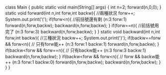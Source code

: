 class Main {
  public static void main(String[] args) {
    int n=2;
    forward(n,0,0);
  }
  static void forward(int n,int forw,int backw){ //兩種狀況
    forw++;
    System.out.print('(');
    if(forw<n){ //前括號還有剩  (n:3 forw:1)
      forward(n,forw,backw);
      backward(n,forw,backw);
    }
    if(forw==n){ //前括號用完了 (n:3 forw:3)
      backward(n,forw,backw);
    }
  }
  static void backward(int n,int forw,int backw){ //三種狀況
    backw++;
    System.out.print(')');
    if(backw==forw && forw<n){ // 只有forw能++ (n:3 forw:1 backw:1)
      forward(n,forw,backw);
    }
    if(backw<forw && forw==n){ // 只有backw能++ (n:3 forw:3 backw:1)
      backward(n,forw,backw);
    }
    if(backw<forw && forw<n){ // forw && backw能++ (n:3 forw:1 backw:0)
      forward(n,forw,backw);
      backward(n,forw,backw);
    }
  }
}
